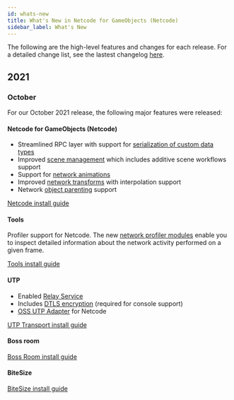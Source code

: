 ```yaml
---
id: whats-new
title: What's New in Netcode for GameObjects (Netcode)
sidebar_label: What's New
---
```


The following are the high-level features and changes for each release. For a detailed change list, see the lastest changelog [here](link).

## 2021

<!-- Release Template
### {Month}

For our {Month Year} release, the following major features were released:

#### Netcode for GameObjects

{Content}

#### Tools

{Content}

#### UTP

{Content}

#### Boss Room

{Content}

#### BiteSize

{Content}
-->

### October

For our October 2021 release, the following major features were released:

#### Netcode for GameObjects (Netcode)

* Streamlined RPC layer with support for [serialization of custom data types](../advanced-topics/custom-serialization.md)
* Improved [scene management](../basics/scene-management.md) which includes additive scene workflows support
* Support for [network animations](../components/networkanimator.md)
* Improved [network transforms](../components/networktransform.md) with interpolation support
* Network [object parenting]() support

[Netcode install guide](../migration/installation.md)

#### Tools

Profiler support for Netcode. The new [network profiler modules](../basics/profiling.md) enable you to inspect detailed information about the network activity performed on a given frame.

[Tools install guide](link)

#### UTP

* Enabled [Relay Service](link)
* Includes [DTLS encryption](link) (required for console support)
* [OSS UTP Adapter](link) for Netcode

[UTP Transport install guide](../transport-utp/install.md)

#### Boss room

[Boss Room install guide](../learn/getting-started-boss-room.md)

#### BiteSize

[BiteSize install guide](../learn/bitesize-introduction.md)
